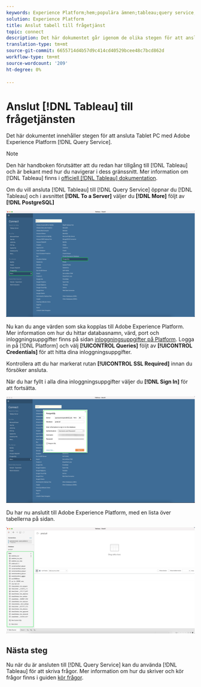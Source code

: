 ```yaml
---
keywords: Experience Platform;hem;populära ämnen;tableau;query service;Query service;connect to query service;
solution: Experience Platform
title: Anslut tabell till frågetjänst
topic: connect
description: Det här dokumentet går igenom de olika stegen för att ansluta Tableau till Adobe Experience Platform Query Service.
translation-type: tm+mt
source-git-commit: 6655714d4b57d9c414cd40529bcee48c7bcd862d
workflow-type: tm+mt
source-wordcount: '209'
ht-degree: 0%

---
```



# Anslut [!DNL Tableau] till frågetjänsten

Det här dokumentet innehåller stegen för att ansluta Tablet PC med Adobe Experience Platform [!DNL Query Service].

>[!NOTE]
>
> Den här handboken förutsätter att du redan har tillgång till [!DNL Tableau] och är bekant med hur du navigerar i dess gränssnitt. Mer information om [!DNL Tableau] finns i [officiell [!DNL Tableau] dokumentation](https://help.tableau.com/current/pro/desktop/en-us/default.htm).

Om du vill ansluta [!DNL Tableau] till [!DNL Query Service] öppnar du [!DNL Tableau] och i avsnittet **[!DNL To a Server]** väljer du **[!DNL More]** följt av **[!DNL PostgreSQL]**

![](../images/clients/tableau/open-connection.png)

Nu kan du ange värden som ska kopplas till Adobe Experience Platform. Mer information om hur du hittar databasnamn, värd, port och inloggningsuppgifter finns på sidan [inloggningsuppgifter på Platform](https://platform.adobe.com/query/configuration). Logga in på [!DNL Platform] och välj **[!UICONTROL Queries]** följt av **[!UICONTROL Credentials]** för att hitta dina inloggningsuppgifter.

Kontrollera att du har markerat rutan **[!UICONTROL SSL Required]** innan du försöker ansluta.

När du har fyllt i alla dina inloggningsuppgifter väljer du **[!DNL Sign In]** för att fortsätta.

![](../images/clients/tableau/sign-in.png)

Du har nu anslutit till Adobe Experience Platform, med en lista över tabellerna på sidan.

![](../images/clients/tableau/connected.png)

## Nästa steg

Nu när du är ansluten till [!DNL Query Service] kan du använda [!DNL Tableau] för att skriva frågor. Mer information om hur du skriver och kör frågor finns i guiden [kör frågor](../best-practices/writing-queries.md).
